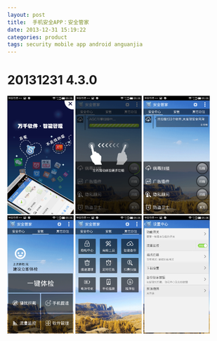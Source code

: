 ```yaml
---
layout: post
title:  手机安全APP：安全管家
date: 2013-12-31 15:19:22
categories: product
tags: security mobile app android anguanjia
---
```



# 20131231 4.3.0

<img src="/img/android-secure-app-anguanjia/4.3.0/anguanjia-01.png" style="width: 30%; height: 30%"/>
<img src="/img/android-secure-app-anguanjia/4.3.0/anguanjia-02.png" style="width: 30%; height: 30%"/>
<img src="/img/android-secure-app-anguanjia/4.3.0/anguanjia-03.png" style="width: 30%; height: 30%"/>
<img src="/img/android-secure-app-anguanjia/4.3.0/anguanjia-04.png" style="width: 30%; height: 30%"/>
<img src="/img/android-secure-app-anguanjia/4.3.0/anguanjia-05.png" style="width: 30%; height: 30%"/>
<img src="/img/android-secure-app-anguanjia/4.3.0/anguanjia-06.png" style="width: 30%; height: 30%"/>